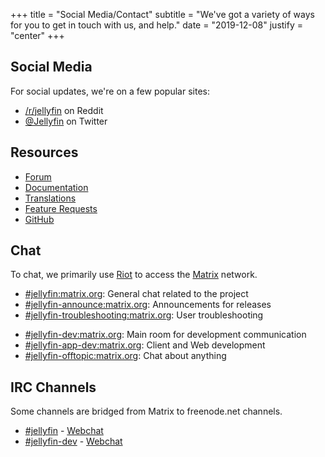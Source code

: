+++
title = "Social Media/Contact"
subtitle = "We've got a variety of ways for you to get in touch with us, and help."
date = "2019-12-08"
justify = "center"
+++

## Social Media

For social updates, we're on a few popular sites:

- [/r/jellyfin](https://www.reddit.com/r/jellyfin) on Reddit
- [@Jellyfin](https://www.twitter.com/jellyfin) on Twitter

## Resources

- [Forum](https://forum.jellyfin.org)
- [Documentation](https://jellyfin.org/docs)
- [Translations](https://translate.jellyfin.org)
- [Feature Requests](https://features.jellyfin.org)
- [GitHub](https://github.com/jellyfin)

## Chat

To chat, we primarily use [Riot](https://www.riot.im) to access the [Matrix](https://www.matrix.org) network.

- [#jellyfin:matrix.org](https://matrix.to/#/#jellyfin:matrix.org): General chat related to the project
- [#jellyfin-announce:matrix.org](https://matrix.to/#/#jellyfin-announce:matrix.org): Announcements for releases
- [#jellyfin-troubleshooting:matrix.org](https://matrix.to/#/#jellyfin-troubleshooting:matrix.org"): User troubleshooting
* [#jellyfin-dev:matrix.org](https://matrix.to/#/#jellyfin-dev:matrix.org): Main room for development communication
* [#jellyfin-app-dev:matrix.org](https://matrix.to/#/#jellyfin-app-dev:matrix.org): Client and Web development
* [#jellyfin-offtopic:matrix.org](https://matrix.to/#/#jellyfin-offtopic:matrix.org): Chat about anything

## IRC Channels

Some channels are bridged from Matrix to freenode.net channels.
* [#jellyfin](ircs://chat.freenode.net:6697/#jellyfin) - [Webchat](https://webchat.freenode.net/#jellyfin)
* [#jellyfin-dev](ircs://chat.freenode.net:6697/#jellyfin-dev) - [Webchat](https://webchat.freenode.net/#jellyfin-dev)